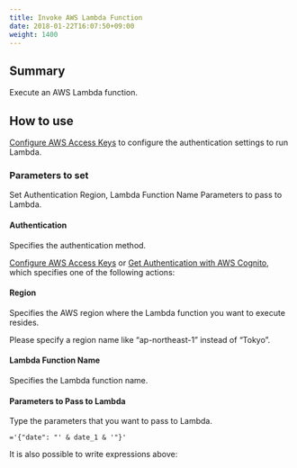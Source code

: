 ```yaml
---
title: Invoke AWS Lambda Function
date: 2018-01-22T16:07:50+09:00
weight: 1400
---
```

## Summary

Execute an AWS Lambda function.

## How to use

[Configure AWS Access Keys](../aws_set_access_key) to configure the authentication settings to run Lambda.

### Parameters to set

Set Authentication Region, Lambda Function Name Parameters to pass to Lambda.

#### Authentication

Specifies the authentication method.

[Configure AWS Access Keys](../aws_set_access_key) or [Get Authentication with AWS Cognito](../aws_cognito), which specifies one of the following actions:

#### Region

Specifies the AWS region where the Lambda function you want to execute resides.

Please specify a region name like “ap-northeast-1” instead of “Tokyo”.

#### Lambda Function Name

Specifies the Lambda function name.

#### Parameters to Pass to Lambda

Type the parameters that you want to pass to Lambda.

```
='{"date": "' & date_1 & '"}'
```

It is also possible to write expressions above:
